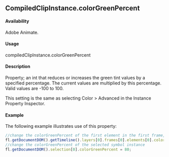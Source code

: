 ## CompiledClipInstance.colorGreenPercent

#### Availability

Adobe Animate.

#### Usage

compiledClipInstance.colorGreenPercent

#### Description

Property; an int that reduces or increases the green tint values by a specified percentage. The current values are multiplied by this percentage. Valid values are -100 to 100.

This setting is the same as selecting Color > Advanced in the Instance Property Inspector.

#### Example

The following example illustrates use of this property:
```javascript
//change the colorGreenPercent of the first element in the first frame, top layer
fl.getDocumentDOM().getTimeline().layers[0].frames[0].elements[0].colorGreenPercent = 100;
//change the colorGreenPercent of the selected symbol instance
fl.getDocumentDOM().selection[0].colorGreenPercent = 80;

```